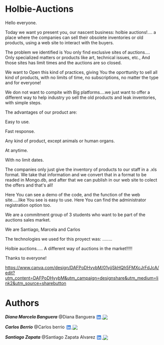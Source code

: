 # Holbie-Auctions

Hello everyone.

Today we want yo present you, our nascent business: holbie auctions!....
a place where the companies can sell their obsolete inventories or old products, using a web site to interact with the buyers.

The problem we identified is You only find exclusive sites of auctions.... Only specialized matters or products like art, technical issues, etc., And those sites has limit times and the auctions are so closed.

We want to Open this kind of practices, giving You the oporttunity  to sell all kind of products, with no limits of time, no subscriptions, no matter the type and for everyone!

We don not want to compite with Big platforms....we just want to offer a different way to help industry yo sell the old products and leak inventories, with simple steps.

The advantages of our product are:

Easy to use.

Fast response.

Any kind of product, except animals or human organs.

At anytime.

With no limit dates.


The companies only just give the inventory of products to our staff in a .xls format. We take that information and we convert that in a format to be  readed in Mongo.db, and after that we can publish in our web site to colect the offers and that's all!

Here You can see a demo of the code, and the function of the web site.....like You see is easy to use.
Here You can find the administrator registration option too.

We are a commitment group of 3 students who want to be part of the auctions sales market.

We are Santiago, Marcela and Carlos

The technologies we used for this proyect was: ........

Holbie auctions..... A different way of auctions in the market!!!!!

Thanks to everyone!

https://www.canva.com/design/DAFPoDHvybM/01yjjSkHQh5FMXcJrFdJcA/edit?utm_content=DAFPoDHvybM&utm_campaign=designshare&utm_medium=link2&utm_source=sharebutton

# Authors

***Diana Marcela Banguera*** @Diana Banguera  <a href="https://www.linkedin.com/in/dianamarcelabanguera/" rel= "nofollow"> <img width="18px" align="center"
src="/icons/linkedn.svg" style="max-width: 100%;"> <a href="https://github.com/dianabanguera"> <img width="18px" align="center" src="https://raw.githubusercontent.com/rahulbanerjee26/githubAboutMeGenerator/main/icons/github.svg" style="max-width: 100%;"></a>

***Carlos Berrio*** @Carlos berrio <a href="https://www.linkedin.com/in/carlos-berrio-12580ba5/" rel= "nofollow"> <img width="18px" align="center"
src="/icons/linkedn.svg" style="max-width: 100%;"> <a href="https://github.com/carlosberrio"> <img width="18px" align="center" src="https://raw.githubusercontent.com/rahulbanerjee26/githubAboutMeGenerator/main/icons/github.svg" style="max-width: 100%;"></a>

***Santiago Zapata*** @Santiago Zapata Alvarez <a href="https://www.linkedin.com/in/santiago-zapata-alvarez-b01341250/" rel= "nofollow"> <img width="18px" align="center"
src="/icons/linkedn.svg" style="max-width: 100%;"> <a href="https://github.com/Santiago23z"> <img width="18px" align="center" src="https://raw.githubusercontent.com/rahulbanerjee26/githubAboutMeGenerator/main/icons/github.svg" style="max-width: 100%;"></a>
